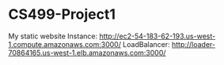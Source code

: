# CS499-Project1
My static website
Instance: http://ec2-54-183-62-193.us-west-1.compute.amazonaws.com:3000/
LoadBalancer: http://loader-70864165.us-west-1.elb.amazonaws.com:3000/
